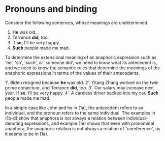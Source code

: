 # Pronouns and binding

Consider the following sentences, whose meanings are undetermined. 

1. **He** was old.
2. Terrance **did**, too.
3. If **so**, I'll be very happy.
4. **Such** people made me mad.

To determine the extensional meaning of an anaphoric expression such as 'he', 'so', 'such', or 'someone did', we need to know what its antecedent is, and we need to know the semantic rules that determine the meanings of the anaphoric expressions in terms of the values of their antecedents. 

1'. Biden resigned because **he** was old.
2'. Yitang Zhang worked on the twin prime conjecture, and Terrance **did**, too.
3'. Our salary may increase next year. If **so**, I'll be very happy.
4'. A careless driver backed into my car. **Such** people made me mad.

In a simple case like John and he in (1a), the antecedent refers to an individual, and the pronoun refers to the same individual. The examples in (1b-d) show that anaphora is not always a relation between individual-denoting expressions, and example (1e) shows that even with pronominal anaphora, the anaphoric relation is not always a relation of “coreference”, as it seems to be in (1a).  
